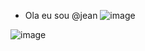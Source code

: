 - Ola eu sou @jean
![image](https://github.com/j3aneliezer/j3aneliezer/assets/148767138/8f68ed1a-1c09-4ce2-a1f6-27306852113c)

![image](https://github.com/j3aneliezer/j3aneliezer/assets/148767138/f1b6cd30-8b3e-4e99-9044-7987d756c897)



















